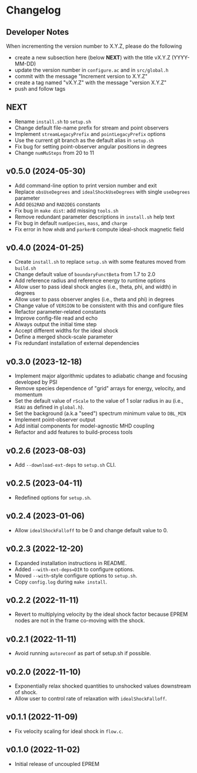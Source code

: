 # Changelog

## Developer Notes

When incrementing the version number to X.Y.Z, please do the following
* create a new subsection here (below **NEXT**) with the title vX.Y.Z (YYYY-MM-DD)
* update the version number in `configure.ac` and in `src/global.h`
* commit with the message "Increment version to X.Y.Z"
* create a tag named "vX.Y.Z" with the message "version X.Y.Z"
* push and follow tags

## NEXT

- Rename `install.sh` to `setup.sh`
- Change default file-name prefix for stream and point observers
- Implement `streamLegacyPrefix` and `pointLegacyPrefix` options
- Use the current git branch as the default alias in `setup.sh`
- Fix bug for setting point-observer angular positions in degrees
- Change `numMuSteps` from 20 to 11

## v0.5.0 (2024-05-30)

- Add command-line option to print version number and exit
- Replace `obsUseDegrees` and `idealShockUseDegrees` with single `useDegrees` parameter
- Add `DEG2RAD` and `RAD2DEG` constants
- Fix bug in `make dist`: add missing `tools.sh`
- Remove redundant parameter descriptions in `install.sh` help text
- Fix bug in default `numSpecies`, `mass`, and `charge`
- Fix error in how `mhdB` and `parkerB` compute ideal-shock magnetic field

## v0.4.0 (2024-01-25)

- Create `install.sh` to replace `setup.sh` with some features moved from `build.sh`
- Change default value of `boundaryFunctBeta` from 1.7 to 2.0
- Add reference radius and reference energy to runtime options
- Allow user to pass ideal shock angles (i.e., theta, phi, and width) in degrees
- Allow user to pass observer angles (i.e., theta and phi) in degrees
- Change value of `VERSION` to be consistent with this and configure files
- Refactor parameter-related constants
- Improve config-file read and echo
- Always output the initial time step
- Accept different widths for the ideal shock
- Define a merged shock-scale parameter
- Fix redundant installation of external dependencies

## v0.3.0 (2023-12-18)

- Implement major algorithmic updates to adiabatic change and focusing developed by PSI
- Remove species dependence of "grid" arrays for energy, velocity, and momentum
- Set the default value of `rScale` to the value of 1 solar radius in au (i.e., `RSAU` as defined in `global.h`).
- Set the background (a.k.a "seed") spectrum minimum value to `DBL_MIN`
- Implement point-observer output
- Add initial components for model-agnostic MHD coupling
- Refactor and add features to build-process tools

## v0.2.6 (2023-08-03)

- Add `--download-ext-deps` to `setup.sh` CLI.

## v0.2.5 (2023-04-11)

- Redefined options for `setup.sh`.

## v0.2.4 (2023-01-06)

- Allow `idealShockFalloff` to be 0 and change default value to 0.

## v0.2.3 (2022-12-20)

- Expanded installation instructions in README.
- Added `--with-ext-deps=DIR` to configure options.
- Moved `--with`-style configure options to `setup.sh`.
- Copy `config.log` during `make install`.

## v0.2.2 (2022-11-11)

- Revert to multiplying velocity by the ideal shock factor because EPREM nodes are not in the frame co-moving with the shock.

## v0.2.1 (2022-11-11)

- Avoid running `autoreconf` as part of setup.sh if possible.

## v0.2.0 (2022-11-10)

- Exponentially relax shocked quantities to unshocked values downstream of shock.
- Allow user to control rate of relaxation with `idealShockFalloff`.

## v0.1.1 (2022-11-09)

- Fix velocity scaling for ideal shock in `flow.c`.

## v0.1.0 (2022-11-02)

- Initial release of uncoupled EPREM
